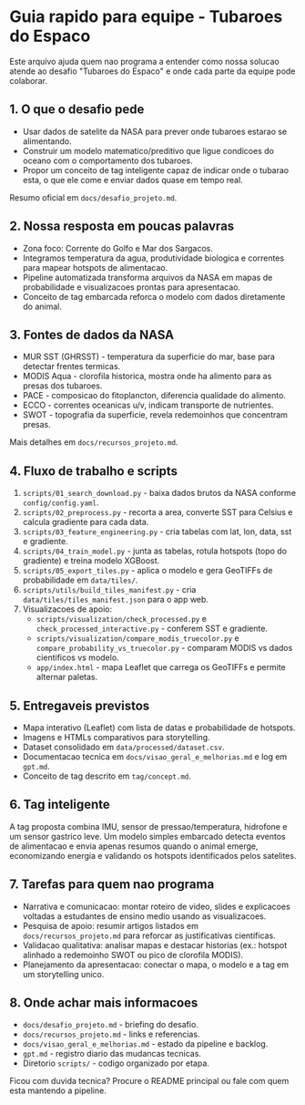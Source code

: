 # Guia rapido para equipe - Tubaroes do Espaco

Este arquivo ajuda quem nao programa a entender como nossa solucao atende ao desafio "Tubaroes do Espaco" e onde cada parte da equipe pode colaborar.

## 1. O que o desafio pede
- Usar dados de satelite da NASA para prever onde tubaroes estarao se alimentando.
- Construir um modelo matematico/preditivo que ligue condicoes do oceano com o comportamento dos tubaroes.
- Propor um conceito de tag inteligente capaz de indicar onde o tubarao esta, o que ele come e enviar dados quase em tempo real.

Resumo oficial em ``docs/desafio_projeto.md``.
## 2. Nossa resposta em poucas palavras
- Zona foco: Corrente do Golfo e Mar dos Sargacos.
- Integramos temperatura da agua, produtividade biologica e correntes para mapear hotspots de alimentacao.
- Pipeline automatizada transforma arquivos da NASA em mapas de probabilidade e visualizacoes prontas para apresentacao.
- Conceito de tag embarcada reforca o modelo com dados diretamente do animal.

## 3. Fontes de dados da NASA
- MUR SST (GHRSST) - temperatura da superficie do mar, base para detectar frentes termicas.
- MODIS Aqua - clorofila historica, mostra onde ha alimento para as presas dos tubaroes.
- PACE - composicao do fitoplancton, diferencia qualidade do alimento.
- ECCO - correntes oceanicas u/v, indicam transporte de nutrientes.
- SWOT - topografia da superficie, revela redemoinhos que concentram presas.

Mais detalhes em `docs/recursos_projeto.md`.

## 4. Fluxo de trabalho e scripts
1. `scripts/01_search_download.py` - baixa dados brutos da NASA conforme `config/config.yaml`.
2. `scripts/02_preprocess.py` - recorta a area, converte SST para Celsius e calcula gradiente para cada data.
3. `scripts/03_feature_engineering.py` - cria tabelas com lat, lon, data, sst e gradiente.
4. `scripts/04_train_model.py` - junta as tabelas, rotula hotspots (topo do gradiente) e treina modelo XGBoost.
5. `scripts/05_export_tiles.py` - aplica o modelo e gera GeoTIFFs de probabilidade em `data/tiles/`.
6. `scripts/utils/build_tiles_manifest.py` - cria `data/tiles/tiles_manifest.json` para o app web.
7. Visualizacoes de apoio:
   - `scripts/visualization/check_processed.py` e `check_processed_interactive.py` - conferem SST e gradiente.
   - `scripts/visualization/compare_modis_truecolor.py` e `compare_probability_vs_truecolor.py` - comparam MODIS vs dados cientificos vs modelo.
   - `app/index.html` - mapa Leaflet que carrega os GeoTIFFs e permite alternar paletas.

## 5. Entregaveis previstos
- Mapa interativo (Leaflet) com lista de datas e probabilidade de hotspots.
- Imagens e HTMLs comparativos para storytelling.
- Dataset consolidado em `data/processed/dataset.csv`.
- Documentacao tecnica em `docs/visao_geral_e_melhorias.md` e log em `gpt.md`.
- Conceito de tag descrito em `tag/concept.md`.

## 6. Tag inteligente
A tag proposta combina IMU, sensor de pressao/temperatura, hidrofone e um sensor gastrico leve. Um modelo simples embarcado detecta eventos de alimentacao e envia apenas resumos quando o animal emerge, economizando energia e validando os hotspots identificados pelos satelites.

## 7. Tarefas para quem nao programa
- Narrativa e comunicacao: montar roteiro de video, slides e explicacoes voltadas a estudantes de ensino medio usando as visualizacoes.
- Pesquisa de apoio: resumir artigos listados em `docs/recursos_projeto.md` para reforcar as justificativas cientificas.
- Validacao qualitativa: analisar mapas e destacar historias (ex.: hotspot alinhado a redemoinho SWOT ou pico de clorofila MODIS).
- Planejamento da apresentacao: conectar o mapa, o modelo e a tag em um storytelling unico.

## 8. Onde achar mais informacoes
- `docs/desafio_projeto.md` - briefing do desafio.
- `docs/recursos_projeto.md` - links e referencias.
- `docs/visao_geral_e_melhorias.md` - estado da pipeline e backlog.
- `gpt.md` - registro diario das mudancas tecnicas.
- Diretorio `scripts/` - codigo organizado por etapa.

Ficou com duvida tecnica? Procure o README principal ou fale com quem esta mantendo a pipeline.
